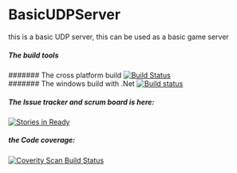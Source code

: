 # BasicUDPServer
this is a basic UDP server, this can be used as a basic game server


##### The build tools

####### The cross platform build
[![Build Status](https://travis-ci.org/HeadhunterXamd/BasicUDPServer.svg?branch=master)](https://travis-ci.org/HeadhunterXamd/BasicUDPServer)<br/> 
####### The windows build with .Net
[![Build status](https://ci.appveyor.com/api/projects/status/np05m6l0f60t8pcp?retina=true)](https://ci.appveyor.com/project/HeadhunterXamd/basicudpserver)


##### The Issue tracker and scrum board is here:
[![Stories in Ready](https://badge.waffle.io/HeadhunterXamd/BasicUDPServer.svg?label=ready&title=Ready)](http://waffle.io/HeadhunterXamd/BasicUDPServer)

##### the Code coverage:
<a href="https://scan.coverity.com/projects/headhunterxamd-basicudpserver">
  <img alt="Coverity Scan Build Status"
       src="https://scan.coverity.com/projects/6393/badge.svg"/>
</a>
